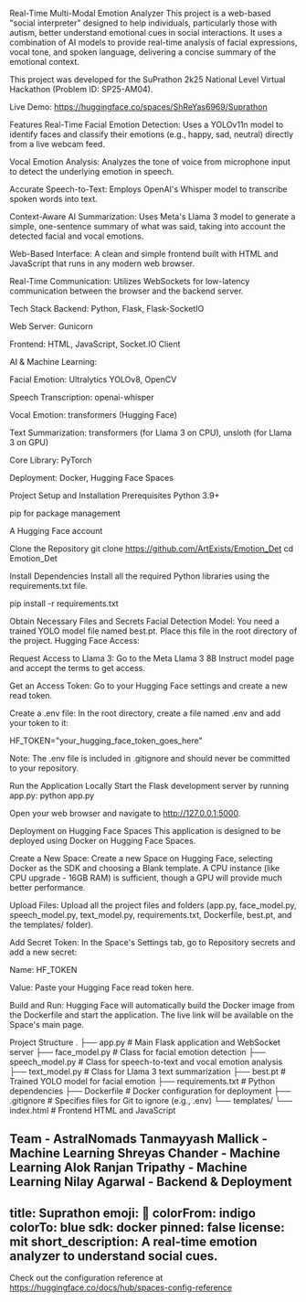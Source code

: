 Real-Time Multi-Modal Emotion Analyzer This project is a web-based "social interpreter" designed to help individuals, particularly those with autism, better understand emotional cues in social interactions. It uses a combination of AI models to provide real-time analysis of facial expressions, vocal tone, and spoken language, delivering a concise summary of the emotional context.

This project was developed for the SuPrathon 2k25 National Level Virtual Hackathon (Problem ID: SP25-AM04).

Live Demo: https://huggingface.co/spaces/ShReYas6969/Suprathon

Features Real-Time Facial Emotion Detection: Uses a YOLOv11n model to identify faces and classify their emotions (e.g., happy, sad, neutral) directly from a live webcam feed.

Vocal Emotion Analysis: Analyzes the tone of voice from microphone input to detect the underlying emotion in speech.

Accurate Speech-to-Text: Employs OpenAI's Whisper model to transcribe spoken words into text.

Context-Aware AI Summarization: Uses Meta's Llama 3 model to generate a simple, one-sentence summary of what was said, taking into account the detected facial and vocal emotions.

Web-Based Interface: A clean and simple frontend built with HTML and JavaScript that runs in any modern web browser.

Real-Time Communication: Utilizes WebSockets for low-latency communication between the browser and the backend server.

Tech Stack Backend: Python, Flask, Flask-SocketIO

Web Server: Gunicorn

Frontend: HTML, JavaScript, Socket.IO Client

AI & Machine Learning:

Facial Emotion: Ultralytics YOLOv8, OpenCV

Speech Transcription: openai-whisper

Vocal Emotion: transformers (Hugging Face)

Text Summarization: transformers (for Llama 3 on CPU), unsloth (for Llama 3 on GPU)

Core Library: PyTorch

Deployment: Docker, Hugging Face Spaces

Project Setup and Installation Prerequisites Python 3.9+

pip for package management

A Hugging Face account

Clone the Repository git clone https://github.com/ArtExists/Emotion_Det cd Emotion_Det

Install Dependencies Install all the required Python libraries using the requirements.txt file.

pip install -r requirements.txt

Obtain Necessary Files and Secrets Facial Detection Model: You need a trained YOLO model file named best.pt. Place this file in the root directory of the project.
Hugging Face Access:

Request Access to Llama 3: Go to the Meta Llama 3 8B Instruct model page and accept the terms to get access.

Get an Access Token: Go to your Hugging Face settings and create a new read token.

Create a .env file: In the root directory, create a file named .env and add your token to it:

HF_TOKEN="your_hugging_face_token_goes_here"

Note: The .env file is included in .gitignore and should never be committed to your repository.

Run the Application Locally Start the Flask development server by running app.py:
python app.py

Open your web browser and navigate to http://127.0.0.1:5000.

Deployment on Hugging Face Spaces This application is designed to be deployed using Docker on Hugging Face Spaces.

Create a New Space: Create a new Space on Hugging Face, selecting Docker as the SDK and choosing a Blank template. A CPU instance (like CPU upgrade - 16GB RAM) is sufficient, though a GPU will provide much better performance.

Upload Files: Upload all the project files and folders (app.py, face_model.py, speech_model.py, text_model.py, requirements.txt, Dockerfile, best.pt, and the templates/ folder).

Add Secret Token: In the Space's Settings tab, go to Repository secrets and add a new secret:

Name: HF_TOKEN

Value: Paste your Hugging Face read token here.

Build and Run: Hugging Face will automatically build the Docker image from the Dockerfile and start the application. The live link will be available on the Space's main page.

Project Structure . ├── app.py # Main Flask application and WebSocket server ├── face_model.py # Class for facial emotion detection ├── speech_model.py # Class for speech-to-text and vocal emotion analysis ├── text_model.py # Class for Llama 3 text summarization ├── best.pt # Trained YOLO model for facial emotion ├── requirements.txt # Python dependencies ├── Dockerfile # Docker configuration for deployment ├── .gitignore # Specifies files for Git to ignore (e.g., .env) └── templates/ └── index.html # Frontend HTML and JavaScript

Team - AstralNomads 
Tanmayyash Mallick - Machine Learning
Shreyas Chander - Machine Learning
Alok Ranjan Tripathy - Machine Learning
Nilay Agarwal - Backend & Deployment
---
title: Suprathon
emoji: 🐨
colorFrom: indigo
colorTo: blue
sdk: docker
pinned: false
license: mit
short_description: A real-time emotion analyzer to understand social cues.
---

Check out the configuration reference at https://huggingface.co/docs/hub/spaces-config-reference
